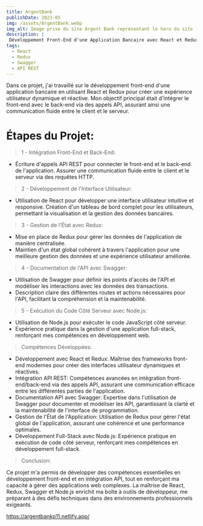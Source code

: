 ```yaml
---
title: ArgentBank
publishDate: 2023-05
img: /assets/ArgentBank.webp
img_alt: Image prise du site Argent Bank représentant le hero du site
description: |
 Développement Front-End d'une Application Bancaire avec React et Redux.
tags:
  - React
  - Redux
  - Swagger
  - API REST
---
```


Dans ce projet, j'ai travaillé sur le développement front-end d'une application bancaire en utilisant React et Redux pour créer une expérience utilisateur dynamique et réactive. Mon objectif principal était d'intégrer le front-end avec le back-end via des appels API, assurant ainsi une communication fluide entre le client et le serveur.

# Étapes du Projet:

> 1 - Intégration Front-End et Back-End:

- Écriture d'appels API REST pour connecter le front-end et le back-end de l'application.
Assurer une communication fluide entre le client et le serveur via des requêtes HTTP.

> 2 - Développement de l'Interface Utilisateur:

- Utilisation de React pour développer une interface utilisateur intuitive et responsive.
Création d'un tableau de bord complet pour les utilisateurs, permettant la visualisation et la gestion des données bancaires.

> 3 - Gestion de l'État avec Redux:

- Mise en place de Redux pour gérer les données de l'application de manière centralisée.
- Maintien d'un état global cohérent à travers l'application pour une meilleure gestion des données et une expérience utilisateur améliorée.

> 4 - Documentation de l'API avec Swagger:

- Utilisation de Swagger pour définir les points d'accès de l'API et modéliser les interactions avec les données des transactions.
- Description claire des différentes routes et actions nécessaires pour l'API, facilitant la 
compréhension et la maintenabilité.

> 5 - Exécution du Code Côté Serveur avec Node.js:

- Utilisation de Node.js pour exécuter le code JavaScript côté serveur.
- Expérience pratique dans la gestion d'une application full-stack, renforçant mes compétences en développement web.

> Compétences Développées:

- Développement avec React et Redux: Maîtrise des frameworks front-end modernes pour créer des interfaces utilisateur dynamiques et réactives.
- Intégration API REST: Compétences avancées en intégration front-end/back-end via des appels API, assurant une communication efficace entre les différentes parties de l'application.
- Documentation API avec Swagger: Expertise dans l'utilisation de Swagger pour documenter et modéliser les API, garantissant la clarté et la maintenabilité de l'interface de programmation.
- Gestion de l'État de l'Application: Utilisation de Redux pour gérer l'état global de l'application, assurant une cohérence et une performance optimales.
- Développement Full-Stack avec Node.js: Expérience pratique en exécution de code côté serveur, renforçant mes compétences en développement full-stack.

> Conclusion:

Ce projet m'a permis de développer des compétences essentielles en développement front-end et en intégration API, tout en renforçant ma capacité à gérer des applications web complexes. La maîtrise de React, Redux, Swagger et Node.js enrichit ma boîte à outils de développeur, me préparant à des défis techniques dans des environnements professionnels exigeants.

https://argentbankp11.netlify.app/